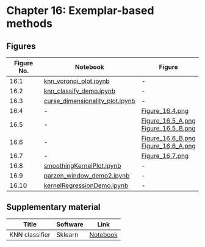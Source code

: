 
# Chapter 16: Exemplar-based methods

## Figures

|Figure No. | Notebook | Figure |
|--|--|--|
| 16.1 | [knn_voronoi_plot.ipynb](knn_voronoi_plot.ipynb) | - |
| 16.2 | [knn_classify_demo.ipynb](knn_classify_demo.ipynb) | - |
| 16.3 | [curse_dimensionality_plot.ipynb](curse_dimensionality_plot.ipynb) | - |
| 16.4 | - | [Figure_16.4.png](https://github.com/probml/pml-book/blob/main/book1-figures/Figure_16.4.png)<br/> |
| 16.5 | - | [Figure_16.5_A.png](https://github.com/probml/pml-book/blob/main/book1-figures/Figure_16.5_A.png)<br/>[Figure_16.5_B.png](https://github.com/probml/pml-book/blob/main/book1-figures/Figure_16.5_B.png)<br/> |
| 16.6 | - | [Figure_16.6_B.png](https://github.com/probml/pml-book/blob/main/book1-figures/Figure_16.6_B.png)<br/>[Figure_16.6_A.png](https://github.com/probml/pml-book/blob/main/book1-figures/Figure_16.6_A.png)<br/> |
| 16.7 | - | [Figure_16.7.png](https://github.com/probml/pml-book/blob/main/book1-figures/Figure_16.7.png)<br/> |
| 16.8 | [smoothingKernelPlot.ipynb](smoothingKernelPlot.ipynb) | - |
| 16.9 | [parzen_window_demo2.ipynb](parzen_window_demo2.ipynb) | - |
| 16.10 | [kernelRegressionDemo.ipynb](kernelRegressionDemo.ipynb) | - |
## Supplementary material
|Title|Software|Link|
-|-|-
|KNN classifier|Sklearn|[Notebook](https://colab.research.google.com/github/probml/probml-notebooks/blob/master/notebooks/knn_demo.ipynb)